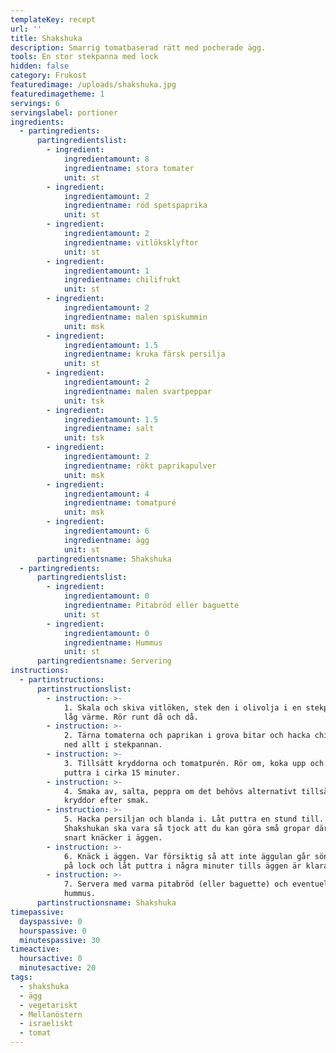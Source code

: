 ```yaml
---
templateKey: recept
url: ''
title: Shakshuka
description: Smarrig tomatbaserad rätt med pocherade ägg.
tools: En stor stekpanna med lock
hidden: false
category: Frukost
featuredimage: /uploads/shakshuka.jpg
featuredimagetheme: 1
servings: 6
servingslabel: portioner
ingredients:
  - partingredients:
      partingredientslist:
        - ingredient:
            ingredientamount: 8
            ingredientname: stora tomater
            unit: st
        - ingredient:
            ingredientamount: 2
            ingredientname: röd spetspaprika
            unit: st
        - ingredient:
            ingredientamount: 2
            ingredientname: vitlöksklyftor
            unit: st
        - ingredient:
            ingredientamount: 1
            ingredientname: chilifrukt
            unit: st
        - ingredient:
            ingredientamount: 2
            ingredientname: malen spiskummin
            unit: msk
        - ingredient:
            ingredientamount: 1.5
            ingredientname: kruka färsk persilja
            unit: st
        - ingredient:
            ingredientamount: 2
            ingredientname: malen svartpeppar
            unit: tsk
        - ingredient:
            ingredientamount: 1.5
            ingredientname: salt
            unit: tsk
        - ingredient:
            ingredientamount: 2
            ingredientname: rökt paprikapulver
            unit: msk
        - ingredient:
            ingredientamount: 4
            ingredientname: tomatpuré
            unit: msk
        - ingredient:
            ingredientamount: 6
            ingredientname: ägg
            unit: st
      partingredientsname: Shakshuka
  - partingredients:
      partingredientslist:
        - ingredient:
            ingredientamount: 0
            ingredientname: Pitabröd eller baguette
            unit: st
        - ingredient:
            ingredientamount: 0
            ingredientname: Hummus
            unit: st
      partingredientsname: Servering
instructions:
  - partinstructions:
      partinstructionslist:
        - instruction: >-
            1. Skala och skiva vitlöken, stek den i olivolja i en stekpanna på
            låg värme. Rör runt då och då.
        - instruction: >-
            2. Tärna tomaterna och paprikan i grova bitar och hacka chilin. Lägg
            ned allt i stekpannan.
        - instruction: >-
            3. Tillsätt kryddorna och tomatpurén. Rör om, koka upp och låt sedan
            puttra i cirka 15 minuter.
        - instruction: >-
            4. Smaka av, salta, peppra om det behövs alternativt tillsätt andra
            kryddor efter smak.
        - instruction: >-
            5. Hacka persiljan och blanda i. Låt puttra en stund till.
            Shakshukan ska vara så tjock att du kan göra små gropar där du
            snart knäcker i äggen.
        - instruction: >-
            6. Knäck i äggen. Var försiktig så att inte äggulan går sönder. Sätt
            på lock och låt puttra i några minuter tills äggen är klara.
        - instruction: >-
            7. Servera med varma pitabröd (eller baguette) och eventuellt
            hummus.
      partinstructionsname: Shakshuka
timepassive:
  dayspassive: 0
  hourspassive: 0
  minutespassive: 30
timeactive:
  hoursactive: 0
  minutesactive: 20
tags:
  - shakshuka
  - ägg
  - vegetariskt
  - Mellanöstern
  - israeliskt
  - tomat
---
```


